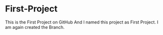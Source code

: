 # First-Project
This is the First Project on GitHub
And I named this project as First Project.
I am again created the Branch.
